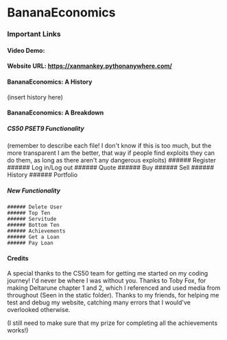 # BananaEconomics
### Important Links
#### Video Demo:  <URL HERE>
#### Website URL: https://xanmankey.pythonanywhere.com/
#### BananaEconomics: A History
  (insert history here)
#### BananaEconomics: A Breakdown
  ##### CS50 PSET9 Functionality
  (remember to describe each file! I don't know if this is too much, but the more transparent I am the better, that way if people find exploits they can do them, as long as there aren't any dangerous exploits)
    ###### Register
    ###### Log in/Log out
    ###### Quote
    ###### Buy
    ###### Sell
    ###### History
    ###### Portfolio
  
  ##### New Functionality
    ###### Delete User
    ###### Top Ten
    ###### Servitude
    ###### Bottom Ten
    ###### Achievements
    ###### Get a Loan
    ###### Pay Loan
  
#### Credits
A special thanks to the CS50 team for getting me started on my coding journey! I'd never be where I was without you.
Thanks to Toby Fox, for making Deltarune chapter 1 and 2, which I referenced and used media from throughout (Seen in the static folder).
Thanks to my friends, for helping me test and debug my website, catching many errors that I would've overlooked otherwise.
  
(I still need to make sure that my prize for completing all the achievements works!)
